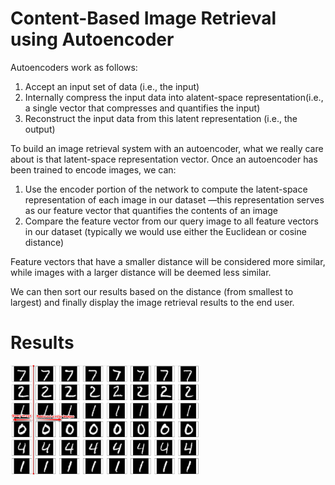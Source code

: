 # Content-Based Image Retrieval using Autoencoder

Autoencoders work as follows:
1.  Accept an input set of data (i.e., the input)
2.  Internally compress the input data into alatent-space representation(i.e., a single vector that compresses and quantifies the input)
3.  Reconstruct the input data from this latent representation (i.e., the output)  

To build an image retrieval system with an autoencoder, what we really care about is that latent-space representation vector.  Once an autoencoder has been trained to encode images, we can:
1.  Use the encoder portion of the network to compute the latent-space representation of each image in  our  dataset  —this  representation  serves  as  our  feature  vector  that  quantifies  the contents of an image
2.  Compare the feature vector from our query image to all feature vectors in our dataset (typically we would use either the Euclidean or cosine distance)  

Feature vectors that have a smaller distance will be considered more similar, while images with a larger distance will be deemed less similar.  

We  can  then  sort  our  results  based  on  the  distance  (from  smallest  to  largest)  and  finally  display  the image retrieval results to the end user.  

# Results
<img src='notebook_ims/results.png' width=60%/>
